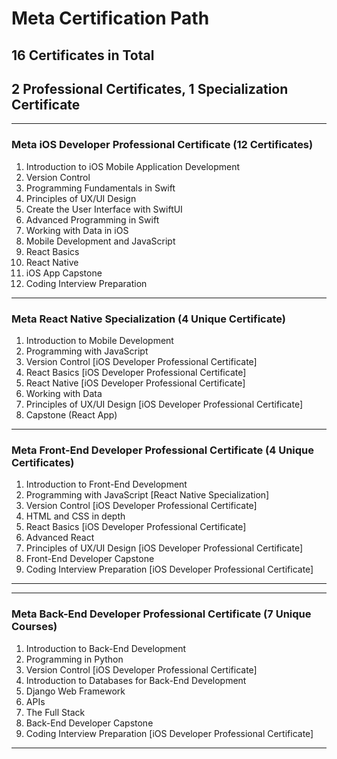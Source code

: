 # Meta Certification Path
## 16 Certificates in Total
## 2 Professional Certificates, 1 Specialization Certificate
_______________________________________________________________________________
### Meta iOS Developer Professional Certificate (12 Certificates)
01. Introduction to iOS Mobile Application Development
02. Version Control
03. Programming Fundamentals in Swift
04. Principles of UX/UI Design
05. Create the User Interface with SwiftUI
06. Advanced Programming in Swift
07. Working with Data in iOS
08. Mobile Development and JavaScript
09. React Basics
10. React Native
11. iOS App Capstone
12. Coding Interview Preparation
_______________________________________________________________________________
### Meta React Native Specialization (4 Unique Certificate)
01. Introduction to Mobile Development
02. Programming with JavaScript
03. Version Control [iOS Developer Professional Certificate]
04. React Basics [iOS Developer Professional Certificate]
05. React Native [iOS Developer Professional Certificate]
06. Working with Data
07. Principles of UX/UI Design [iOS Developer Professional Certificate]
08. Capstone (React App)

_______________________________________________________________________________
### Meta Front-End Developer Professional Certificate (4 Unique Certificates)
01. Introduction to Front-End Development
02. Programming with JavaScript [React Native Specialization]
03. Version Control [iOS Developer Professional Certificate]
04. HTML and CSS in depth
05. React Basics [iOS Developer Professional Certificate]
06. Advanced React
07. Principles of UX/UI Design [iOS Developer Professional Certificate]
08. Front-End Developer Capstone 
09. Coding Interview Preparation [iOS Developer Professional Certificate]
_______________________________________________________________________________

_______________________________________________________________________________
### Meta Back-End Developer Professional Certificate (7 Unique Courses)
01. Introduction to Back-End Development
02. Programming in Python
03. Version Control [iOS Developer Professional Certificate]
04. Introduction to Databases for Back-End Development
05. Django Web Framework 
06. APIs
07. The Full Stack
08. Back-End Developer Capstone 
09. Coding Interview Preparation [iOS Developer Professional Certificate]

_______________________________________________________________________________
